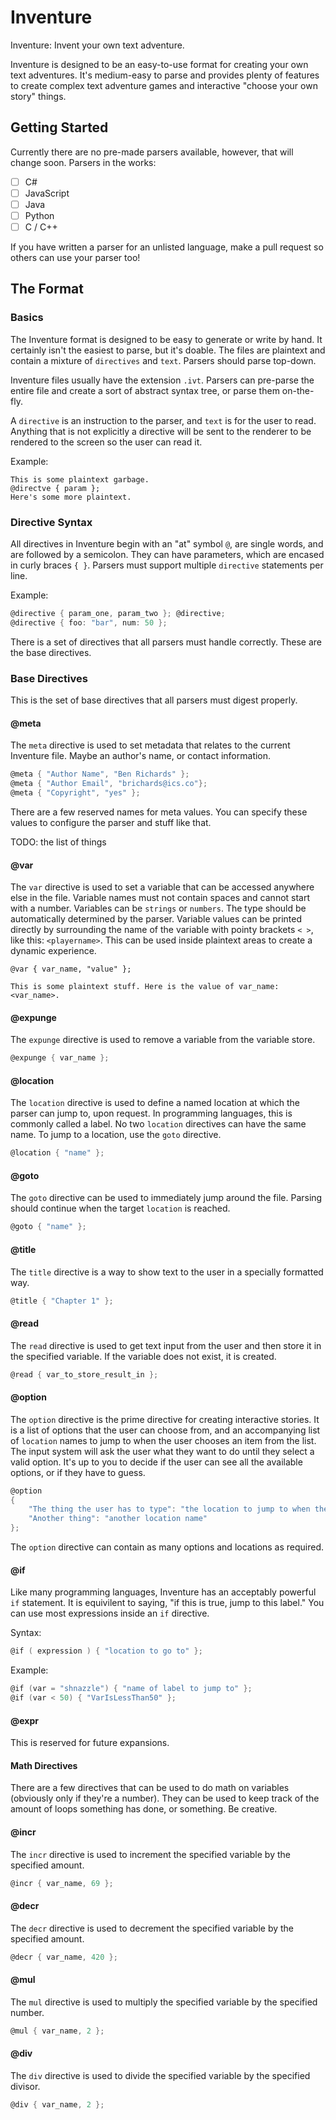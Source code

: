 # Inventure
Inventure: Invent your own text adventure.

Inventure is designed to be an easy-to-use format for creating your own text adventures. It's medium-easy to parse and provides plenty of features to create complex text adventure games and interactive "choose your own story" things.

## Getting Started
Currently there are no pre-made parsers available, however, that will change soon.
Parsers in the works:
 - [ ] C#
 - [ ] JavaScript
 - [ ] Java
 - [ ] Python
 - [ ] C / C++
 
 If you have written a parser for an unlisted language, make a pull request so others can use your parser too!
 
 ## The Format

 ### Basics
 The Inventure format is designed to be easy to generate or write by hand. It certainly isn't the easiest to parse, but it's doable. The files are plaintext and contain a mixture of `directives` and `text`. Parsers should parse top-down.

Inventure files usually have the extension `.ivt`. Parsers can pre-parse the entire file and create a sort of abstract syntax tree, or parse them on-the-fly.

 A `directive` is an instruction to the parser, and `text` is for the user to read. Anything that is not explicitly a directive will be sent to the renderer to be rendered to the screen so the user can read it.

 Example:
 ```
 This is some plaintext garbage.
 @directve { param };
 Here's some more plaintext.
 ```

### Directive Syntax
All directives in Inventure begin with an "at" symbol `@`, are single words, and are followed by a semicolon. They can have parameters, which are encased in curly braces `{ }`. Parsers must support multiple `directive` statements per line.

Example:
```d
@directive { param_one, param_two }; @directive;
@directive { foo: "bar", num: 50 };
```

There is a set of directives that all parsers must handle correctly. These are the base directives.

### Base Directives
This is the set of base directives that all parsers must digest properly.

#### @meta
The `meta` directive is used to set metadata that relates to the current Inventure file. Maybe an author's name, or contact information.
```d
@meta { "Author Name", "Ben Richards" };
@meta { "Author Email", "brichards@ics.co"};
@meta { "Copyright", "yes" };
```

There are a few reserved names for meta values. You can specify these values to configure the parser and stuff like that.

TODO: the list of things

#### @var
The `var` directive is used to set a variable that can be accessed anywhere else in the file. Variable names must not contain spaces and cannot start with a number. Variables can be `strings` or `numbers`. The type should be automatically determined by the parser. Variable values can be printed directly by surrounding the name of the variable with pointy brackets `< >`, like this: `<playername>`. This can be used inside plaintext areas to create a dynamic experience.

```
@var { var_name, "value" };

This is some plaintext stuff. Here is the value of var_name: <var_name>.
```

#### @expunge
The `expunge` directive is used to remove a variable from the variable store.
```d
@expunge { var_name };
```

#### @location
The `location` directive is used to define a named location at which the parser can jump to, upon request. In programming languages, this is commonly called a label. No two `location` directives can have the same name. To jump to a location, use the `goto` directive.

```d
@location { "name" };
```

#### @goto
The `goto` directive can be used to immediately jump around the file. Parsing should continue when the target `location` is reached.

```d
@goto { "name" };
```

#### @title
The `title` directive is a way to show text to the user in a specially formatted way.

```d
@title { "Chapter 1" };
```

#### @read
The `read` directive is used to get text input from the user and then store it in the specified variable. If the variable does not exist, it is created.
```d
@read { var_to_store_result_in };
```

#### @option
The `option` directive is the prime directive for creating interactive stories. It is a list of options that the user can choose from, and an accompanying list of `location` names to jump to when the user chooses an item from the list. The input system will ask the user what they want to do until they select a valid option. It's up to you to decide if the user can see all the available options, or if they have to guess.

```d
@option
{
    "The thing the user has to type": "the location to jump to when the user types the thing",
    "Another thing": "another location name"
};
```

The `option` directive can contain as many options and locations as required.

#### @if
Like many programming languages, Inventure has an acceptably powerful `if` statement. It is equivilent to saying, "if this is true, jump to this label." You can use most expressions inside an `if` directive.

Syntax:
```d
@if ( expression ) { "location to go to" };
```

Example:
```d
@if (var = "shnazzle") { "name of label to jump to" };
@if (var < 50) { "VarIsLessThan50" };
```

#### @expr
This is reserved for future expansions.

#### Math Directives
There are a few directives that can be used to do math on variables (obviously only if they're a number). They can be used to keep track of the amount of loops something has done, or something. Be creative.

#### @incr
The `incr` directive is used to increment the specified variable by the specified amount.
```d
@incr { var_name, 69 };
```

#### @decr
The `decr` directive is used to decrement the specified variable by the specified amount.
```d
@decr { var_name, 420 };
```

#### @mul
The `mul` directive is used to multiply the specified variable by the specified number.
```d
@mul { var_name, 2 };
```

#### @div
The `div` directive is used to divide the specified variable by the specified divisor.
```d
@div { var_name, 2 };
```